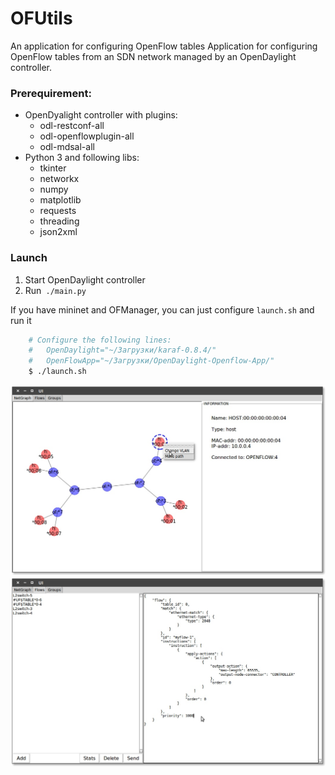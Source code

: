 # OFUtils

An application for configuring OpenFlow tables Application for configuring OpenFlow tables from an SDN network managed by an OpenDaylight controller.

### Prerequirement:
 - OpenDyalight controller with plugins:
   - odl-restconf-all
   - odl-openflowplugin-all
   - odl-mdsal-all
 - Python 3 and following libs:
   - tkinter
   - networkx
   - numpy
   - matplotlib
   - requests
   - threading
   - json2xml
   
### Launch
  1. Start OpenDaylight controller
  2. Run``` ./main.py```
  
  
 If you have mininet and OFManager, you can just configure ``launch.sh`` and run it
 ```sh
     # Configure the following lines:
     #   OpenDaylight="~/Загрузки/karaf-0.8.4/"
     #   OpenFlowApp="~/Загрузки/OpenDaylight-Openflow-App/"
     $ ./launch.sh
 ```
 ![Network topology](https://github.com/ZhekehZ/OFUtils/blob/master/ex.jpg)
 ![Flow editor](https://github.com/ZhekehZ/OFUtils/blob/master/ex2.jpg)
